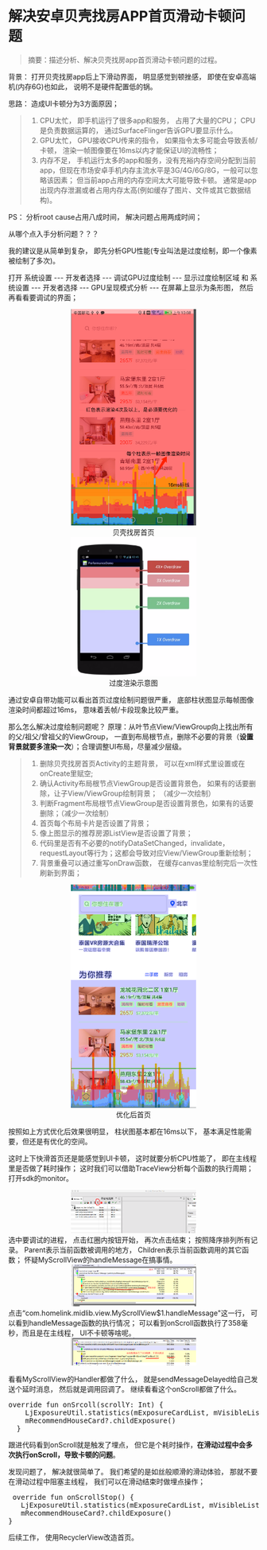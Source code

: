 # 解决安卓贝壳找房APP首页滑动卡顿问题


> 摘要：描述分析、解决贝壳找房app首页滑动卡顿问题的过程。

背景： 打开贝壳找房app后上下滑动界面， 明显感觉到顿挫感， 即使在安卓高端机(内存6G)也如此， 说明不是硬件配置低的锅。

思路： 造成UI卡顿分为3方面原因；
>1. CPU太忙， 即手机运行了很多app和服务， 占用了大量的CPU； CPU是负责数据运算的， 通过SurfaceFlinger告诉GPU要显示什么。
>2. GPU太忙， GPU接收CPU传来的指令， 如果指令太多可能会导致丢帧/卡顿， 渲染一帧图像要在16ms以内才能保证UI的流畅性；
>3. 内存不足， 手机运行太多的app和服务，没有充裕内存空间分配到当前app，但现在市场安卓手机内存主流水平是3G/4G/6G/8G，一般可以忽略该因素； 但当前app占用的内存空间太大可能导致卡顿。 通常是app出现内存泄漏或者占用内存太高(例如缓存了图片、文件或其它数据结构)。

PS： 分析root cause占用八成时间， 解决问题占用两成时间； 
  
   从哪个点入手分析问题？？？
     
   我的建议是从简单到复杂， 即先分析GPU性能(专业叫法是过度绘制，即一个像素被绘制了多次)。
   
   打开 系统设置 --- 开发者选择 --- 调试GPU过度绘制 --- 显示过度绘制区域  和 系统设置 --- 开发者选择 --- GPU呈现模式分析 --- 在屏幕上显示为条形图， 然后再看看要调试的界面；
   
<center> 
<img src="https://raw.githubusercontent.com/brycegao/open-resource/master/1.png" width="50%" height="50%" />
</center>
<center>贝壳找房首页</center>

<center> 
<img src="https://raw.githubusercontent.com/brycegao/open-resource/master/2.png" width="50%" height="50%" />
</center>
<center>过度渲染示意图</center>

通过安卓自带功能可以看出首页过度绘制问题很严重， 底部柱状图显示每帧图像渲染时间都超过16ms， 意味着丢帧/卡段现象比较严重。

那么怎么解决过度绘制问题呢？ 原理：从叶节点View/ViewGroup向上找出所有的父/祖父/曾祖父的ViewGroup， 一直到布局根节点，删除不必要的背景（**设置背景就要多渲染一次**）；合理调整UI布局，尽量减少层级。 
>1. 删除贝壳找房首页Activity的主题背景， 可以在xml样式里设置或在onCreate里赋空;
>2. 确认Activity布局根节点ViewGroup是否设置背景色， 如果有的话要删除，让子View/ViewGroup绘制背景； （减少一次绘制）
>3. 判断Fragment布局根节点ViewGroup是否设置背景色，如果有的话要删除；（减少一次绘制）       
>4. 首页每个布局卡片是否设置了背景；
>5. 像上图显示的推荐房源ListView是否设置了背景；
>6. 代码里是否有不必要的notifyDataSetChanged，invalidate，requestLayout等行为；这都会导致对应View/ViewGroup重新绘制；   
>7. 背景重叠可以通过重写onDraw函数， 在缓存canvas里绘制完后一次性刷新到界面；

<center> 
<img src="https://raw.githubusercontent.com/brycegao/open-resource/master/3.png" width="50%" height="50%" />
</center>
<center>优化后首页</center>

按照如上方式优化后效果很明显， 柱状图基本都在16ms以下， 基本满足性能需要，但还是有优化的空间。
  
 这时上下快滑首页还是能感觉到UI卡顿， 这时就要分析CPU性能了， 即在主线程里是否做了耗时操作； 这时我们可以借助TraceView分析每个函数的执行周期； 打开sdk的monitor。
 
 <center> 
<img src="https://raw.githubusercontent.com/brycegao/open-resource/master/4.png" width="50%" height="50%" />
</center>
  选中要调试的进程， 点击红圈内按钮开始， 再次点击结束； 按照降序排列所有记录。 Parent表示当前函数被调用的地方， Children表示当前函数调用的其它函数； 怀疑MyScrollView的handleMessage在搞事情。
   <center> 
<img src="https://raw.githubusercontent.com/brycegao/open-resource/master/5.png" width="50%" height="50%" />
</center>
点击“com.homelink.midlib.view.MyScrollView$1.handleMessage"这一行， 可以看到handleMessage函数的执行情况； 可以看到onScroll函数执行了358毫秒，而且是在主线程， UI不卡顿等啥呢。
   <center> 
<img src="https://raw.githubusercontent.com/brycegao/open-resource/master/6.png" width="50%" height="50%" />
</center>

  看看MyScrollView的Handler都做了什么， 就是sendMessageDelayed给自己发送个延时消息， 然后就是调用回调了。  继续看看这个onScroll都做了什么。
  <pre>override fun onSrcoll(scrollY: Int) {
    LjExposureUtil.statistics(mExposureCardList, mVisibleList)
    mRecommendHouseCard?.childExposure()
  }</pre>
  跟进代码看到onScroll就是触发了埋点， 但它是个耗时操作，**在滑动过程中会多次执行onScroll，导致卡顿的问题**。
  
  发现问题了， 解决就很简单了。 我们希望的是如丝般顺滑的滑动体验， 那就不要在滑动过程中阻塞主线程， 我们可以在滑动结束时做埋点操作；
  
<pre> override fun onScrollStop() {
   LjExposureUtil.statistics(mExposureCardList, mVisibleList)
   mRecommendHouseCard?.childExposure()
}
</pre>
  
  后续工作， 使用RecyclerView改造首页。